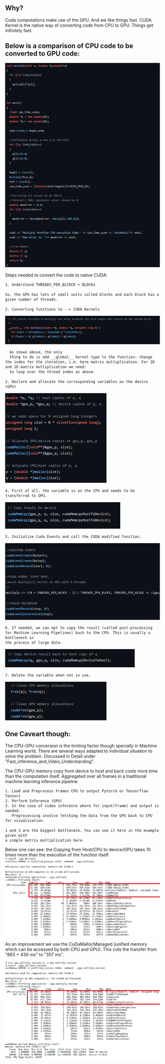 ## Why?
   Cuda computations make use of the GPU. And we like things fast.
   CUDA Kernel is the native way of converting code from CPU to GPU.
   Things get infinitely fast.

## Below is a comparison of CPU code to be converted to GPU code:
   ![cpu_code](image/cpu_code.png)  

   Steps needed to convert the code to native CUDA:

    1. Understand THREADS_PER_BLCOCK + BLOCKs

    So, the GPU has lots of small units called blocks and each block has a given number of threads.

    2. Converting functions to --> CUDA Kernels

  ![kernel_code](image/kernel_writeup.png)

      As shown above, the only
      thing to do is add __global__ kernel type to the function: change the index for the iteration, i.e. here matrix multiplication. For 2D and 1D matrix multiplication we need:
      to loop over the thread index as above.

    3. Declare and allocate the corresponding variables on the device (GPU)

  ![variable_declaration](image/declaration_variable.png)

    4. First of all, the variable is on the CPU and needs to be transferred to GPU.
  ![cpu-gpu](image/copy_inputs_gpu.png)

    5. Initialize Cuda Events and call the CUDA modified function.
  ![cuda_events](image/cudaEvents.png)

    6. If needed, we can opt to copy the result (called post-processing for Machine Learning Pipelines) back to the CPU. This is usually a bottleneck in
    the process of large data.
  ![mem_copy](image/memcopy.png)

    7. Delete the variable when not in use.
  ![free_memory](image/free_mem.png)

## One Caveart though:
   The CPU-GPU conversion is the limiting factor though specially in Machine Learning world.
   There are several ways adapted to individual situation to solve the problem.
   Discussed in Detail under "Fast_inference_and_Video_Understanding".

   The CPU-GPU memory copy from device to host and back costs more time than the computation itself.
   Aggregated over all frames in a traditional machine learning inference pipeline.

    1. Load and Preprocess Frames CPU to output Pytorch or Tensorflow Tensors
    2. Perform Inference (GPU)
    3. In the case of video inference where for input(frame) and output is needed.
       Preprocessing involve fetching the Data from the GPU back to CPU for visualisation.

    1 and 3 are the biggest bottleneck. You can see it here in the example given with
    a simple matrix multiplication here.

  Below one can see: the Copying from Host/CPU to device/GPU takes 10 times more than the execution of the function itself.
  ![nvprog_transfer](image/nvprog_transfer.png)

  As an improvement we use the CuDaMallocManaged (unified memory which can be accessed by both CPU and GPU). This cuts the transfer from "863 + 430 ms" to "357 ms".

  ![nvprog_transfer_unified_memory](image/nvprog_transfer_unified_memory.png)
